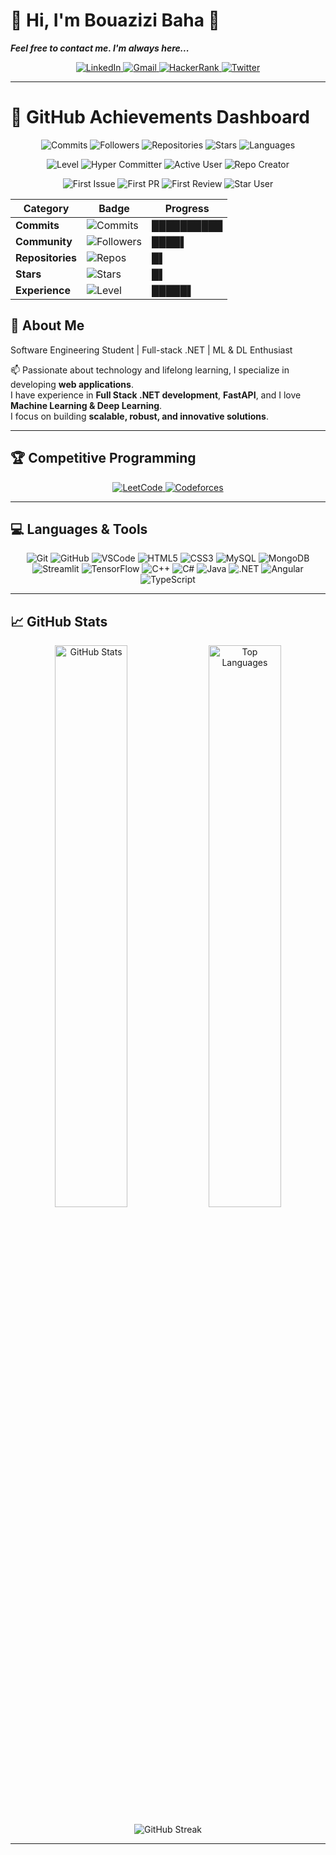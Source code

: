 # 👋 Hi, I'm Bouazizi Baha 📝

***Feel free to contact me. I'm always here...***

<p align="center">
  <a href="https://www.linkedin.com/in/baha-bouazizi-95b39524b">
    <img src="https://img.shields.io/badge/LinkedIn-Bouazizi%20Baha-0077B5?style=for-the-badge&logo=linkedin&logoColor=white" alt="LinkedIn">
  </a>
  <a href="mailto:Baha.Bouazizi@isimg.tn">
    <img src="https://img.shields.io/badge/Gmail-Baha.Bouazizi@isimg.tn-D14836?style=for-the-badge&logo=gmail&logoColor=white" alt="Gmail">
  </a>
  <a href="https://www.hackerrank.com/profile/CPCISIMG_II">
    <img src="https://img.shields.io/badge/HackerRank-BouaziziBaha-00EA64?style=for-the-badge&logo=hackerrank&logoColor=white" alt="HackerRank">
  </a>
  <a href="https://twitter.com/BouaziziBaha">
    <img src="https://img.shields.io/badge/Twitter-@BouaziziBaha-1DA1F2?style=for-the-badge&logo=twitter&logoColor=white" alt="Twitter">
  </a>
</p>

---

# 🌟 GitHub Achievements Dashboard

<p align="center">
  <img src="https://img.shields.io/badge/Total_Commits-326-blue?style=flat-square&logo=git" alt="Commits">
  <img src="https://img.shields.io/badge/Followers-85-success?style=flat-square&logo=github" alt="Followers">
  <img src="https://img.shields.io/badge/Repositories-30-purple?style=flat-square&logo=github" alt="Repositories">
  <img src="https://img.shields.io/badge/Stars-36-yellow?style=flat-square&logo=github" alt="Stars">
  <img src="https://img.shields.io/badge/Languages-12-blueviolet?style=flat-square&logo=codeforces" alt="Languages">
</p>

<p align="center">
  <img src="https://img.shields.io/badge/Level-Junior_Dev-important?style=flat-square&logo=visual-studio-code" alt="Level">
  <img src="https://img.shields.io/badge/Hyper_Commiter-32Gpt-informational?style=flat-square&logo=github-actions" alt="Hyper Committer">
  <img src="https://img.shields.io/badge/Active_User-8Gpt-success?style=flat-square&logo=user" alt="Active User">
  <img src="https://img.shields.io/badge/Repo_Creator-3Gpt-blue?style=flat-square&logo=github" alt="Repo Creator">
</p>

<p align="center">
  <img src="https://img.shields.io/badge/First_Issue-1pt-lightgrey?style=flat-square&logo=git" alt="First Issue">
  <img src="https://img.shields.io/badge/First_PR-1pt-blue?style=flat-square&logo=git-pull-request" alt="First PR">
  <img src="https://img.shields.io/badge/First_Review-1pt-green?style=flat-square&logo=code-review" alt="First Review">
  <img src="https://img.shields.io/badge/Star_User-3Gpt-yellow?style=flat-square&logo=star" alt="Star User">
</p>

<div align="center">
  
| **Category**       | **Badge**                                                                 | **Progress** |
|--------------------|---------------------------------------------------------------------------|--------------|
| **Commits**        | ![Commits](https://img.shields.io/badge/Hyper_Commiter-32Gpt-blue)        | ██████████   |
| **Community**      | ![Followers](https://img.shields.io/badge/Active_User-8Gpt-green)         | ████▌        |
| **Repositories**   | ![Repos](https://img.shields.io/badge/Repo_Creator-3Gpt-purple)           | █▌           |
| **Stars**          | ![Stars](https://img.shields.io/badge/Star_User-3Gpt-yellow)              | █▌           |
| **Experience**     | ![Level](https://img.shields.io/badge/Junior_Dev-7pt-orange)              | █████▌       |

</div>

## 👋 About Me

Software Engineering Student | Full-stack .NET | ML & DL Enthusiast  

📫 Passionate about technology and lifelong learning, I specialize in developing **web applications**.  
I have experience in **Full Stack .NET development**, **FastAPI**, and I love **Machine Learning & Deep Learning**.  
I focus on building **scalable, robust, and innovative solutions**.

---

## 🏆 Competitive Programming

<p align="center">
  <a href="https://leetcode.com/BouaziziBaha/">
    <img src="https://img.shields.io/badge/LeetCode-300%2B%20Problems-FFA116?style=for-the-badge&logo=leetcode&logoColor=white" alt="LeetCode">
  </a>
  <a href="https://codeforces.com/profile/BouaziziBaha">
    <img src="https://img.shields.io/badge/Codeforces-200%2B%20Problems-1F8ACB?style=for-the-badge&logo=codeforces&logoColor=white" alt="Codeforces">
  </a>
</p>

---

## 💻 Languages & Tools

<p align="center">
  <img src="https://img.shields.io/badge/Git-F05032?style=for-the-badge&logo=git&logoColor=white" alt="Git">
  <img src="https://img.shields.io/badge/GitHub-181717?style=for-the-badge&logo=github&logoColor=white" alt="GitHub">
  <img src="https://img.shields.io/badge/VS_Code-007ACC?style=for-the-badge&logo=visual-studio-code&logoColor=white" alt="VSCode">
  
  <img src="https://img.shields.io/badge/HTML5-E34F26?style=for-the-badge&logo=html5&logoColor=white" alt="HTML5">
  <img src="https://img.shields.io/badge/CSS3-1572B6?style=for-the-badge&logo=css3&logoColor=white" alt="CSS3">
  <img src="https://img.shields.io/badge/MySQL-4479A1?style=for-the-badge&logo=mysql&logoColor=white" alt="MySQL">
  
  <img src="https://img.shields.io/badge/MongoDB-47A248?style=for-the-badge&logo=mongodb&logoColor=white" alt="MongoDB">
  <img src="https://img.shields.io/badge/Streamlit-FF4B4B?style=for-the-badge&logo=streamlit&logoColor=white" alt="Streamlit">
  <img src="https://img.shields.io/badge/TensorFlow-FF6F00?style=for-the-badge&logo=tensorflow&logoColor=white" alt="TensorFlow">
  
  <img src="https://img.shields.io/badge/C%2B%2B-00599C?style=for-the-badge&logo=c%2B%2B&logoColor=white" alt="C++">
  <img src="https://img.shields.io/badge/C%23-239120?style=for-the-badge&logo=c-sharp&logoColor=white" alt="C#">
  <img src="https://img.shields.io/badge/Java-ED8B00?style=for-the-badge&logo=openjdk&logoColor=white" alt="Java">
  
  <img src="https://img.shields.io/badge/.NET-5C2D91?style=for-the-badge&logo=.net&logoColor=white" alt=".NET">
  <img src="https://img.shields.io/badge/Angular-DD1B16?style=for-the-badge&logo=angular&logoColor=white" alt="Angular">
  <img src="https://img.shields.io/badge/TypeScript-3178C6?style=for-the-badge&logo=typescript&logoColor=white" alt="TypeScript">
</p>

---

## 📈 GitHub Stats

<p align="center">
  <img src="https://github-readme-stats.vercel.app/api?username=Baha-Bouazizi&show_icons=true&count_private=true&theme=light" width="48%" alt="GitHub Stats">
  <img src="https://github-readme-stats.vercel.app/api/top-langs/?username=Baha-Bouazizi&layout=compact&theme=light" width="48%" alt="Top Languages">
</p>

<p align="center">
  <img src="https://github-readme-streak-stats.herokuapp.com/?user=Baha-Bouazizi&theme=light&hide_border=true" alt="GitHub Streak">
</p>

---

